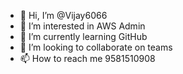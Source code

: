 - 👋 Hi, I’m @Vijay6066
- 👀 I’m interested in AWS Admin
- 🌱 I’m currently learning GitHub
- 💞️ I’m looking to collaborate on teams
- 📫 How to reach me 9581510908
<!---
Vijay6066/Vijay6066 is a ✨ special ✨ repository because its `README.md` (this file) appears on your GitHub profile.
You can click the Preview link to take a look at your changes.
--->
